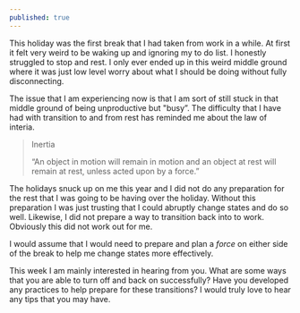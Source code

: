 ```yaml
---
published: true
---
```

This holiday was the first break that I had taken from work in a while. At first it felt very weird to be waking up and ignoring my to do list. I honestly struggled to stop and rest. I only ever ended up in this weird middle ground where it was just low level worry about what I should be doing without fully disconnecting. 

The issue that I am experiencing now is that I am sort of still stuck in that middle ground of being unproductive but "busy”.  The difficulty that I have had with transition to and from rest has reminded me about the law of interia.

> Inertia
> 
> “An object in motion will remain in motion and an object at rest will remain at rest, unless acted upon by a force.”

The holidays snuck up on me this year and I did not do any preparation for the rest that I was going to be having over the holiday. Without this preparation I was just trusting that I could abruptly change states and do so well. Likewise, I did not prepare a way to transition back into to work. Obviously this did not work out for me. 

I would assume that I would need to prepare and plan a *force* on either side of the break to help me change states more effectively. 

This week I am mainly interested in hearing from you. What are some ways that you are able to turn off and back on successfully? Have you developed any practices to help prepare for these transitions? I would truly love to hear any tips that you may have.
